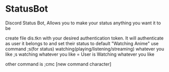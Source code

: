 # StatusBot
Discord Status Bot, Allows you to make your status anything you want it to be

create file dis.tkn with your desired authentication token.
It will authenticate as user it belongs to and set their status to default "Watching Anime"
use command ;s(for status) watching(playing/listening/streaming) whatever you like
;s watching whatever you like
= User is Watching whatever you like

other command is ;cmc [new command character]
